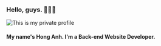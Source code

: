 ### Hello, guys. 👋👋👋

![This is my private profile](https://user-images.githubusercontent.com/68729578/89810428-3f663a00-db67-11ea-9367-fdcf0a0be769.png)

#### My name's Hong Anh. I'm a Back-end Website Developer. 

<!--
**AnhnthIT/AnhnthIT** is a ✨ _special_ ✨ repository because its `README.md` (this file) appears on your GitHub profile.

Here are some ideas to get you started:

- 🔭 I’m currently working on FPT Software
- 🌱 I’m currently learning Java, MS SQL, JSP&Servlet, Front-end languages, Spring Framework,...
- 👯 I’m looking to collaborate on developing software
- 🤔 I’m looking for help with other technologies and languages
- 💬 Ask me about Back-end development
- 📫 How to reach me: anhnth2011@gmail.com
- 😄 Pronouns: Sher/Her/Miss
- ⚡ Fun fact: I can solve a problem in under a minute! 😄😄😄 
-->
